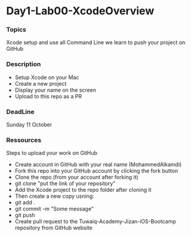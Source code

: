 # Day1-Lab00-XcodeOverview

###  Topics

Xcode setup and use all Command Line we learn to push your project on GitHub

### Description

* Setup Xcode on your Mac
* Create a new project
* Display your name on the screen
* Upload to this repo as a PR

### DeadLine

Sunday 11 October

### Ressources

Steps to upload your work on GitHub

* Create account in GitHub with your real name (MohammedAlkamdi)
* Fork this repo into your GitHub account by clicking the fork button
* Clone the repo (from your account after forking it)
* git clone "put the link of your repository"
* Add the Xcode project to the repo folder after cloning it
* Then create a new copy usning:
* git add .
* git commit -m "Some message"
* git push
* Create pull request to the Tuwaiq-Academy-Jizan-iOS-Bootcamp
 repository from GitHub website
